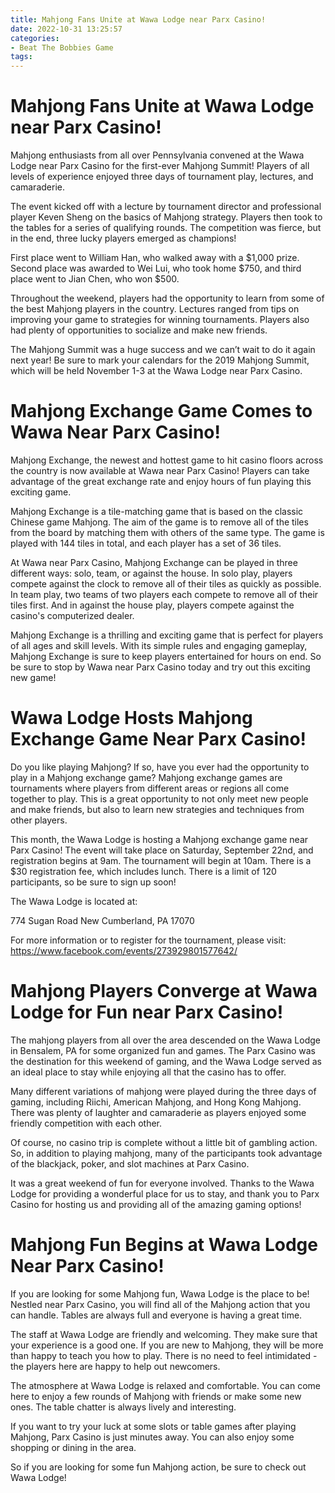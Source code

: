 ```yaml
---
title: Mahjong Fans Unite at Wawa Lodge near Parx Casino!
date: 2022-10-31 13:25:57
categories:
- Beat The Bobbies Game
tags:
---
```



#  Mahjong Fans Unite at Wawa Lodge near Parx Casino!

Mahjong enthusiasts from all over Pennsylvania convened at the Wawa Lodge near Parx Casino for the first-ever Mahjong Summit! Players of all levels of experience enjoyed three days of tournament play, lectures, and camaraderie.

The event kicked off with a lecture by tournament director and professional player Keven Sheng on the basics of Mahjong strategy. Players then took to the tables for a series of qualifying rounds. The competition was fierce, but in the end, three lucky players emerged as champions!

First place went to William Han, who walked away with a $1,000 prize. Second place was awarded to Wei Lui, who took home $750, and third place went to Jian Chen, who won $500.

Throughout the weekend, players had the opportunity to learn from some of the best Mahjong players in the country. Lectures ranged from tips on improving your game to strategies for winning tournaments. Players also had plenty of opportunities to socialize and make new friends.

The Mahjong Summit was a huge success and we can’t wait to do it again next year! Be sure to mark your calendars for the 2019 Mahjong Summit, which will be held November 1-3 at the Wawa Lodge near Parx Casino.

#  Mahjong Exchange Game Comes to Wawa Near Parx Casino!

Mahjong Exchange, the newest and hottest game to hit casino floors across the country is now available at Wawa near Parx Casino! Players can take advantage of the great exchange rate and enjoy hours of fun playing this exciting game.

Mahjong Exchange is a tile-matching game that is based on the classic Chinese game Mahjong. The aim of the game is to remove all of the tiles from the board by matching them with others of the same type. The game is played with 144 tiles in total, and each player has a set of 36 tiles.

At Wawa near Parx Casino, Mahjong Exchange can be played in three different ways: solo, team, or against the house. In solo play, players compete against the clock to remove all of their tiles as quickly as possible. In team play, two teams of two players each compete to remove all of their tiles first. And in against the house play, players compete against the casino's computerized dealer.

Mahjong Exchange is a thrilling and exciting game that is perfect for players of all ages and skill levels. With its simple rules and engaging gameplay, Mahjong Exchange is sure to keep players entertained for hours on end. So be sure to stop by Wawa near Parx Casino today and try out this exciting new game!

#  Wawa Lodge Hosts Mahjong Exchange Game Near Parx Casino!

Do you like playing Mahjong? If so, have you ever had the opportunity to play in a Mahjong exchange game? Mahjong exchange games are tournaments where players from different areas or regions all come together to play. This is a great opportunity to not only meet new people and make friends, but also to learn new strategies and techniques from other players.

This month, the Wawa Lodge is hosting a Mahjong exchange game near Parx Casino! The event will take place on Saturday, September 22nd, and registration begins at 9am. The tournament will begin at 10am. There is a $30 registration fee, which includes lunch. There is a limit of 120 participants, so be sure to sign up soon!

The Wawa Lodge is located at:

774 Sugan Road
New Cumberland, PA 17070

For more information or to register for the tournament, please visit: https://www.facebook.com/events/273929801577642/

#  Mahjong Players Converge at Wawa Lodge for Fun near Parx Casino!

The mahjong players from all over the area descended on the Wawa Lodge in Bensalem, PA for some organized fun and games. The Parx Casino was the destination for this weekend of gaming, and the Wawa Lodge served as an ideal place to stay while enjoying all that the casino has to offer.

Many different variations of mahjong were played during the three days of gaming, including Riichi, American Mahjong, and Hong Kong Mahjong. There was plenty of laughter and camaraderie as players enjoyed some friendly competition with each other.

Of course, no casino trip is complete without a little bit of gambling action. So, in addition to playing mahjong, many of the participants took advantage of the blackjack, poker, and slot machines at Parx Casino.

It was a great weekend of fun for everyone involved. Thanks to the Wawa Lodge for providing a wonderful place for us to stay, and thank you to Parx Casino for hosting us and providing all of the amazing gaming options!

#  Mahjong Fun Begins at Wawa Lodge Near Parx Casino!

If you are looking for some Mahjong fun, Wawa Lodge is the place to be! Nestled near Parx Casino, you will find all of the Mahjong action that you can handle. Tables are always full and everyone is having a great time.

The staff at Wawa Lodge are friendly and welcoming. They make sure that your experience is a good one. If you are new to Mahjong, they will be more than happy to teach you how to play. There is no need to feel intimidated - the players here are happy to help out newcomers.

The atmosphere at Wawa Lodge is relaxed and comfortable. You can come here to enjoy a few rounds of Mahjong with friends or make some new ones. The table chatter is always lively and interesting.

If you want to try your luck at some slots or table games after playing Mahjong, Parx Casino is just minutes away. You can also enjoy some shopping or dining in the area.

So if you are looking for some fun Mahjong action, be sure to check out Wawa Lodge!